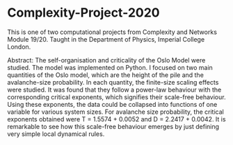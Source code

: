 # Complexity-Project-2020

This is one of two computational projects from Complexity and Networks Module 19/20. Taught in the Department of Physics, Imperial College London.

Abstract: The self-organisation and criticality of the Oslo Model were studied. The model was implemented on Python. I focused on two main quantities of the Oslo model, which are the height of the pile and the avalanche-size probability. In each quantity, the finite-size scaling effects were studied. It was found that they follow a power-law behaviour with the corresponding critical exponents, which signifies their scale-free behaviour. Using these exponents, the data could be collapsed into functions of one variable for various system sizes. For avalanche size probability, the critical exponents obtained were T = 1.5574 + 0.0052 and D = 2.2417 + 0.0042. It is remarkable to see how this scale-free behaviour emerges by just defining very simple local dynamical rules.
